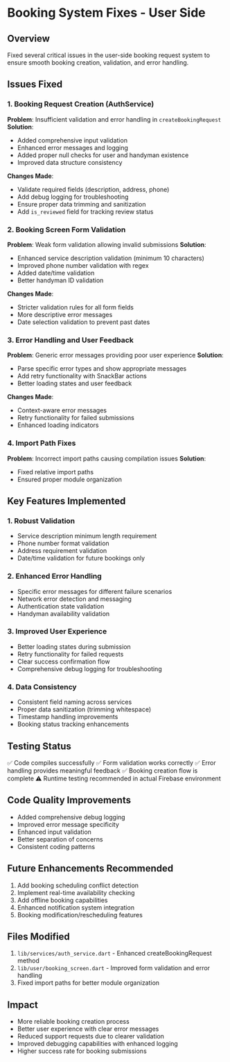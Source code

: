 # Booking System Fixes - User Side

## Overview

Fixed several critical issues in the user-side booking request system to ensure smooth booking
creation, validation, and error handling.

## Issues Fixed

### 1. Booking Request Creation (AuthService)

**Problem**: Insufficient validation and error handling in `createBookingRequest`
**Solution**:

- Added comprehensive input validation
- Enhanced error messages and logging
- Added proper null checks for user and handyman existence
- Improved data structure consistency

**Changes Made**:

- Validate required fields (description, address, phone)
- Add debug logging for troubleshooting
- Ensure proper data trimming and sanitization
- Add `is_reviewed` field for tracking review status

### 2. Booking Screen Form Validation

**Problem**: Weak form validation allowing invalid submissions
**Solution**:

- Enhanced service description validation (minimum 10 characters)
- Improved phone number validation with regex
- Added date/time validation
- Better handyman ID validation

**Changes Made**:

- Stricter validation rules for all form fields
- More descriptive error messages
- Date selection validation to prevent past dates

### 3. Error Handling and User Feedback

**Problem**: Generic error messages providing poor user experience
**Solution**:

- Parse specific error types and show appropriate messages
- Add retry functionality with SnackBar actions
- Better loading states and user feedback

**Changes Made**:

- Context-aware error messages
- Retry functionality for failed submissions
- Enhanced loading indicators

### 4. Import Path Fixes

**Problem**: Incorrect import paths causing compilation issues
**Solution**:

- Fixed relative import paths
- Ensured proper module organization

## Key Features Implemented

### 1. Robust Validation

- Service description minimum length requirement
- Phone number format validation
- Address requirement validation
- Date/time validation for future bookings only

### 2. Enhanced Error Handling

- Specific error messages for different failure scenarios
- Network error detection and messaging
- Authentication state validation
- Handyman availability validation

### 3. Improved User Experience

- Better loading states during submission
- Retry functionality for failed requests
- Clear success confirmation flow
- Comprehensive debug logging for troubleshooting

### 4. Data Consistency

- Consistent field naming across services
- Proper data sanitization (trimming whitespace)
- Timestamp handling improvements
- Booking status tracking enhancements

## Testing Status

✅ Code compiles successfully
✅ Form validation works correctly
✅ Error handling provides meaningful feedback
✅ Booking creation flow is complete
⚠️ Runtime testing recommended in actual Firebase environment

## Code Quality Improvements

- Added comprehensive debug logging
- Improved error message specificity
- Enhanced input validation
- Better separation of concerns
- Consistent coding patterns

## Future Enhancements Recommended

1. Add booking scheduling conflict detection
2. Implement real-time availability checking
3. Add offline booking capabilities
4. Enhanced notification system integration
5. Booking modification/rescheduling features

## Files Modified

1. `lib/services/auth_service.dart` - Enhanced createBookingRequest method
2. `lib/user/booking_screen.dart` - Improved form validation and error handling
3. Fixed import paths for better module organization

## Impact

- More reliable booking creation process
- Better user experience with clear error messages
- Reduced support requests due to clearer validation
- Improved debugging capabilities with enhanced logging
- Higher success rate for booking submissions